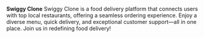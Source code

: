<b>Swiggy Clone</b>
Swiggy Clone is a food delivery platform that connects users with top local restaurants, offering a seamless ordering experience. Enjoy a diverse menu, quick delivery, and exceptional customer support—all in one place. Join us in redefining food delivery!
